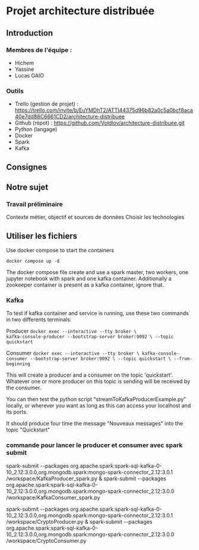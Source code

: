 # Projet architecture distribuée

## Introduction

### Membres de l'équipe :

- Hichem
- Yassine
- Lucas GAIO

### Outils

- Trello (gestion de projet) : https://trello.com/invite/b/EuYMDhT2/ATTI44375d96b82a0c5a0bcf8aca40e7dd88C6661CD2/architecture-distribuee 
- Github (répot) : https://github.com/Voldlov/architecture-distribuee.git 
- Python (langage)
- Docker
- Spark
- Kafka

## Consignes



## Notre sujet

### Travail préliminaire

Contexte métier, objectif et sources de données
Choisir les technologies 


## Utiliser les fichiers

Use docker compose to start the containers

`docker compose up -d`


The docker compose file create and use a spark master, two workers, one jupyter notebook with spark and one kafka container.
Additionally a zookeeper container is present as a kafka container, ignore that.

### Kafka

To test if kafka container and service is running, use these two commands in two differents terminals:

Producer
`docker exec --interactive --tty broker \                                                
kafka-console-producer --bootstrap-server broker:9092 \
--topic quickstart`

Consumer `docker exec --interactive --tty broker \
kafka-console-consumer --bootstrap-server broker:9092 \
--topic quickstart \
--from-beginning
`

This will create a producer and a consumer on the topic 'quickstart'. Whatever one or more producer on this topic is sending will be received by the consumer.

You can then test the python script "streamToKafkaProducerExample.py" locally, or wherever you want as long as this can access your localhost and its ports.

It should produce four time the message "Nouveaux messages" into the topic "Quickstart"

### commande pour lancer le producer et consumer avec spark submit
spark-submit --packages org.apache.spark:spark-sql-kafka-0-10_2.12:3.0.0,org.mongodb.spark:mongo-spark-connector_2.12:3.0.1 /workspace/KafkaProducer_spark.py & spark-submit --packages org.apache.spark:spark-sql-kafka-0-10_2.12:3.0.0,org.mongodb.spark:mongo-spark-connector_2.12:3.0.0 /workspace/KafkaConsumer_spark.py

spark-submit --packages org.apache.spark:spark-sql-kafka-0-10_2.12:3.0.0,org.mongodb.spark:mongo-spark-connector_2.12:3.0.1 /workspace/CryptoProducer.py & spark-submit --packages org.apache.spark:spark-sql-kafka-0-10_2.12:3.0.0,org.mongodb.spark:mongo-spark-connector_2.12:3.0.0 /workspace/CryptoConsumer.py
